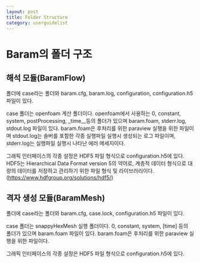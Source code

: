 ```yaml
---
layout: post
title: Folder Structure
category: userguidelist
---
```


# Baram의 폴더 구조

## 해석 모듈(BaramFlow)

폴더에 case라는 폴더와 baram.cfg, baram.log, configuration, configuration.h5 파일이 있다. 

case 폴더는 openfoam 계산 폴더이다. openfoam에서 사용하는 0, constant, system, postProcessing, _time__등의 폴더가 있으며 baram.foam, stderr.log, stdout.log 파일이 있다. baram.foam은 후처리를 위한 paraview 실행을 위한 파일이며 stdout.log는 솔버를 포함한 각종 실행파일 실행시 생성되는 로그 파일이며, stderr.log는 실행파일 실행시 나타난 에러 메세지이다.

그래픽 인터페이스의 각종 설정은 HDF5 파일 형식으로 configuration.h5에 있다. HDF5는 Hierarchical Data Format version 5의 약어로, 계층적 데이터 형식으로 대량의 데이터를 저장하고 관리하기 위한 파일 형식 및 라이브러리이다.(https://www.hdfgroup.org/solutions/hdf5/)
 

## 격자 생성 모듈(BaramMesh)

폴더에 case라는 폴더와 baram.cfg, case.lock, configuration.h5 파일이 있다. 

case 폴더는 snappyHexMesh 실행 폴더이다. 0, constant, system, [time] 등의 폴더가 있으며 baram.foam 파일이 있다. baram.foam은 후처리를 위한 paraview 실행을 위한 파일이다.

그래픽 인터페이스의 각종 설정은 HDF5 파일 형식으로 configuration.h5에 있다.


